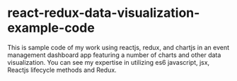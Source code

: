 # react-redux-data-visualization-example-code
This is sample code of my work using reactjs, redux, and chartjs in an event management dashboard app featuring a number of charts and other data visualization. You can see my expertise in utilizing es6 javascript, jsx, Reactjs lifecycle methods and Redux.
